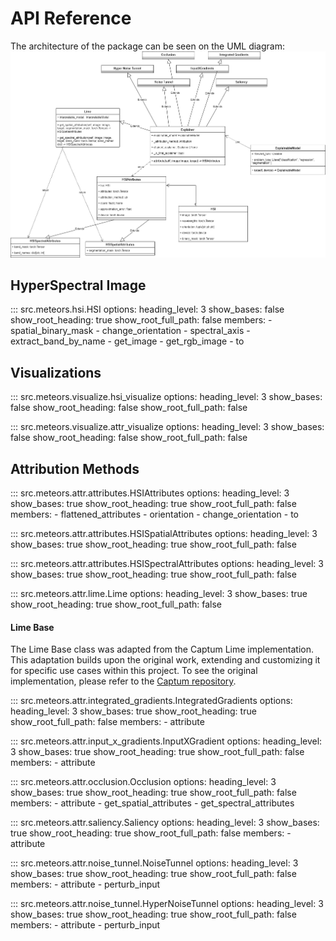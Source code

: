 # API Reference

The architecture of the package can be seen on the UML diagram:
![UML diagram of package structure](assets/UML-attribution-methods.png)

## HyperSpectral Image

::: src.meteors.hsi.HSI
    options:
      heading_level: 3
      show_bases: false
      show_root_heading: true
      show_root_full_path: false
      members:
        - spatial_binary_mask
        - change_orientation
        - spectral_axis
        - extract_band_by_name
        - get_image
        - get_rgb_image
        - to

## Visualizations

::: src.meteors.visualize.hsi_visualize
    options:
      heading_level: 3
      show_bases: false
      show_root_heading: false
      show_root_full_path: false

::: src.meteors.visualize.attr_visualize
    options:
      heading_level: 3
      show_bases: false
      show_root_heading: false
      show_root_full_path: false

## Attribution Methods

::: src.meteors.attr.attributes.HSIAttributes
    options:
      heading_level: 3
      show_bases: true
      show_root_heading: true
      show_root_full_path: false
      members:
        - flattened_attributes
        - orientation
        - change_orientation
        - to

::: src.meteors.attr.attributes.HSISpatialAttributes
    options:
      heading_level: 3
      show_bases: true
      show_root_heading: true
      show_root_full_path: false

::: src.meteors.attr.attributes.HSISpectralAttributes
    options:
      heading_level: 3
      show_bases: true
      show_root_heading: true
      show_root_full_path: false

::: src.meteors.attr.lime.Lime
    options:
      heading_level: 3
      show_bases: true
      show_root_heading: true
      show_root_full_path: false

#### Lime Base

The Lime Base class was adapted from the Captum Lime implementation. This adaptation builds upon the original work, extending and customizing it for specific use cases within this project. To see the original implementation, please refer to the [Captum repository](https://captum.ai/api/_modules/captum/attr/_core/lime.html#LimeBase).

::: src.meteors.attr.integrated_gradients.IntegratedGradients
    options:
      heading_level: 3
      show_bases: true
      show_root_heading: true
      show_root_full_path: false
      members:
        - attribute

::: src.meteors.attr.input_x_gradients.InputXGradient
    options:
      heading_level: 3
      show_bases: true
      show_root_heading: true
      show_root_full_path: false
      members:
        - attribute

::: src.meteors.attr.occlusion.Occlusion
    options:
      heading_level: 3
      show_bases: true
      show_root_heading: true
      show_root_full_path: false
      members:
        - attribute
        - get_spatial_attributes
        - get_spectral_attributes

::: src.meteors.attr.saliency.Saliency
    options:
      heading_level: 3
      show_bases: true
      show_root_heading: true
      show_root_full_path: false
      members:
        - attribute

::: src.meteors.attr.noise_tunnel.NoiseTunnel
    options:
      heading_level: 3
      show_bases: true
      show_root_heading: true
      show_root_full_path: false
      members:
        - attribute
        - perturb_input

::: src.meteors.attr.noise_tunnel.HyperNoiseTunnel
    options:
      heading_level: 3
      show_bases: true
      show_root_heading: true
      show_root_full_path: false
      members:
        - attribute
        - perturb_input
